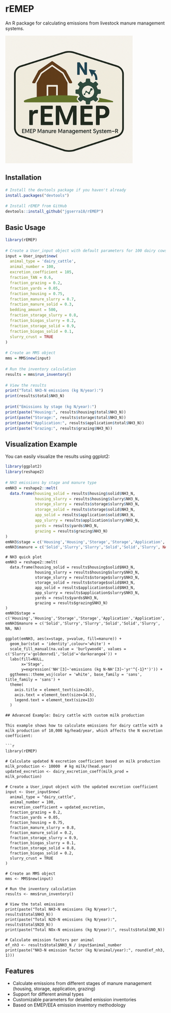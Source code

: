 # rEMEP

An R package for calculating emissions from livestock manure management systems.

<img src="img/Logo.png" alt="Logo" width="400" heigth="400"/>

## Installation

```r
# Install the devtools package if you haven't already
install.packages("devtools")

# Install rEMEP from GitHub
devtools::install_github("jgserra18/rEMEP")
```

## Basic Usage

```r
library(rEMEP)

# Create a User_input object with default parameters for 100 dairy cows
input = User_input$new(
  animal_type = 'dairy_cattle',
  animal_number = 100,
  excretion_coefficient = 105,
  fraction_TAN = 0.6,
  fraction_grazing = 0.2,
  fraction_yards = 0.05,
  fraction_housing = 0.75,
  fraction_manure_slurry = 0.7,
  fraction_manure_solid = 0.3,
  bedding_amount = 500,
  fraction_storage_slurry = 0.8,
  fraction_biogas_slurry = 0.2,
  fraction_storage_solid = 0.9,
  fraction_biogas_solid = 0.1,
  slurry_crust = TRUE
)

# Create an MMS object
mms = MMS$new(input)

# Run the inventory calculation
results = mms$run_inventory()

# View the results
print("Total NH3-N emissions (kg N/year):")
print(results$total$NH3_N)

print("Emissions by stage (kg N/year):")
print(paste("Housing:", results$housing$total$NH3_N))
print(paste("Storage:", results$storage$total$NH3_N))
print(paste("Application:", results$application$total$NH3_N))
print(paste("Grazing:", results$grazing$NH3_N))
```

## Visualization Example

You can easily visualize the results using ggplot2:

```r
library(ggplot2)
library(reshape2)

# NH3 emissions by stage and manure type
emNH3 = reshape2::melt(
  data.frame(housing_solid = results$housing$solid$NH3_N,
             housing_slurry = results$housing$slurry$NH3_N,
             storage_slurry = results$storage$slurry$NH3_N,
             storage_solid = results$storage$solid$NH3_N,
             app_solid = results$application$solid$NH3_N,
             app_slurry = results$application$slurry$NH3_N,
             yards = results$yards$NH3_N,
             grazing = results$grazing$NH3_N)
)
emNH3$stage = c('Housing','Housing','Storage','Storage','Application','Application','Yards','Grazing')
emNH3$manure = c('Solid','Slurry','Slurry','Solid','Solid','Slurry', NA, NA)
```
```{r nh3-plot, fig.width=10, fig.height=6, dpi=300}
# NH3 quick plot 
emNH3 = reshape2::melt(
  data.frame(housing_solid = results$housing$solid$NH3_N,
             housing_slurry = results$housing$slurry$NH3_N,
             storage_slurry = results$storage$slurry$NH3_N,
             storage_solid = results$storage$solid$NH3_N,
             app_solid = results$application$solid$NH3_N,
             app_slurry = results$application$slurry$NH3_N,
             yards = results$yards$NH3_N,
             grazing = results$grazing$NH3_N)
)
emNH3$stage = c('Housing','Housing','Storage','Storage','Application','Application','Yards','Grazing')
emNH3$manure = c('Solid','Slurry','Slurry','Solid','Solid','Slurry', NA, NA)

ggplot(emNH3, aes(x=stage, y=value, fill=manure)) + 
  geom_bar(stat = 'identity',colour='white') + 
  scale_fill_manual(na.value = 'burlywood4', values = c('Slurry'='goldenrod1','Solid'='darkorange4')) + 
  labs(fill=NULL,
       x='Stage', 
       y=expression('NH'[3]~'emissions (kg N-NH'[3]~'yr'^{-1}*')')) + 
  ggthemes::theme_wsj(color = 'white', base_family = 'sans', title_family = 'sans') + 
  theme(
    axis.title = element_text(size=16),
    axis.text = element_text(size=14.5),
    legend.text = element_text(size=13)
  )

## Advanced Example: Dairy cattle with custom milk production

This example shows how to calculate emissions for dairy cattle with a milk production of 10,000 kg/head/year, which affects the N excretion coefficient:

```r
library(rEMEP)

# Calculate updated N excretion coefficient based on milk production
milk_production <- 10000  # kg milk/(head.year)
updated_excretion <- dairy_excretion_coeff(milk_prod = milk_production)

# Create a User_input object with the updated excretion coefficient
input <- User_input$new(
  animal_type = "dairy_cattle",
  animal_number = 100,
  excretion_coefficient = updated_excretion,
  fraction_grazing = 0.2,
  fraction_yards = 0.05,
  fraction_housing = 0.75,
  fraction_manure_slurry = 0.8,
  fraction_manure_solid = 0.2,
  fraction_storage_slurry = 0.9,
  fraction_biogas_slurry = 0.1,
  fraction_storage_solid = 0.8,
  fraction_biogas_solid = 0.2,
  slurry_crust = TRUE
)

# Create an MMS object
mms <- MMS$new(input)

# Run the inventory calculation
results <- mms$run_inventory()

# View the total emissions
print(paste("Total NH3-N emissions (kg N/year):", results$total$NH3_N))
print(paste("Total N2O-N emissions (kg N/year):", results$total$N2O_N))
print(paste("Total NOx-N emissions (kg N/year):", results$total$NO_N))

# Calculate emission factors per animal
ef_nh3 <- results$total$NH3_N / input$animal_number
print(paste("NH3-N emission factor (kg N/animal/year):", round(ef_nh3, 1)))
```

## Features

- Calculate emissions from different stages of manure management (housing, storage, application, grazing)
- Support for different animal types
- Customizable parameters for detailed emission inventories
- Based on EMEP/EEA emission inventory methodology
